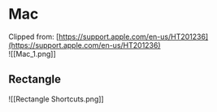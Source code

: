 # Mac
Clipped from: [https://support.apple.com/en-us/HT201236](https://support.apple.com/en-us/HT201236)  
![[Mac_1.png]]

## Rectangle
![[Rectangle Shortcuts.png]]
